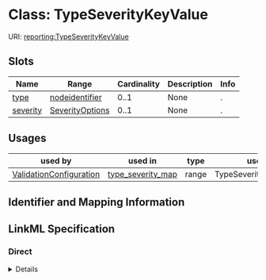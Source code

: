 # Class: TypeSeverityKeyValue




URI: [reporting:TypeSeverityKeyValue](https://w3id.org/linkml/validation-model/TypeSeverityKeyValue)



<!-- no inheritance hierarchy -->



## Slots

| Name | Range | Cardinality | Description  | Info |
| ---  | --- | --- | --- | --- |
| [type](type.md) | [nodeidentifier](nodeidentifier.md) | 0..1 | None  | . |
| [severity](severity.md) | [SeverityOptions](SeverityOptions.md) | 0..1 | None  | . |


## Usages


| used by | used in | type | used |
| ---  | --- | --- | --- |
| [ValidationConfiguration](ValidationConfiguration.md) | [type_severity_map](type_severity_map.md) | range | TypeSeverityKeyValue |



## Identifier and Mapping Information









## LinkML Specification

<!-- TODO: investigate https://stackoverflow.com/questions/37606292/how-to-create-tabbed-code-blocks-in-mkdocs-or-sphinx -->

### Direct

<details>
```yaml
name: TypeSeverityKeyValue
from_schema: https://w3id.org/linkml/validation_results
attributes:
  type:
    name: type
    from_schema: https://w3id.org/linkml/validation_results
    key: true
    range: nodeidentifier
  severity:
    name: severity
    from_schema: https://w3id.org/linkml/validation_results
    range: severity_options

```
</details>

### Induced

<details>
```yaml
name: TypeSeverityKeyValue
from_schema: https://w3id.org/linkml/validation_results
attributes:
  type:
    name: type
    from_schema: https://w3id.org/linkml/validation_results
    key: true
    alias: type
    owner: TypeSeverityKeyValue
    range: nodeidentifier
  severity:
    name: severity
    from_schema: https://w3id.org/linkml/validation_results
    alias: severity
    owner: TypeSeverityKeyValue
    range: severity_options

```
</details>